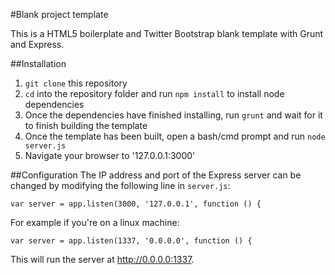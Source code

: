#Blank project template

This is a HTML5 boilerplate and Twitter Bootstrap blank template with Grunt and Express.

##Installation
1. `git clone` this repository
2. `cd` into the repository folder and run `npm install` to install node dependencies
3. Once the dependencies have finished installing, run `grunt` and wait for it to finish building the template
4. Once the template has been built, open a bash/cmd prompt and run `node server.js`
5. Navigate your browser to '127.0.0.1:3000'

##Configuration
The IP address and port of the Express server can be changed by modifying the following line in `server.js`:
```
var server = app.listen(3000, '127.0.0.1', function () {
```
For example if you're on a linux machine:
```
var server = app.listen(1337, '0.0.0.0', function () {
```
This will run the server at http://0.0.0.0:1337.